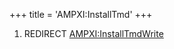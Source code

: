 +++
title = 'AMPXI:InstallTmd'
+++

1.  REDIRECT [AMPXI:InstallTmdWrite](AMPXI:InstallTmdWrite "wikilink")
